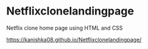 # Netflixclonelandingpage
Netflix clone home page using HTML and CSS

https://kanishka08.github.io/Netflixclonelandingpage/
